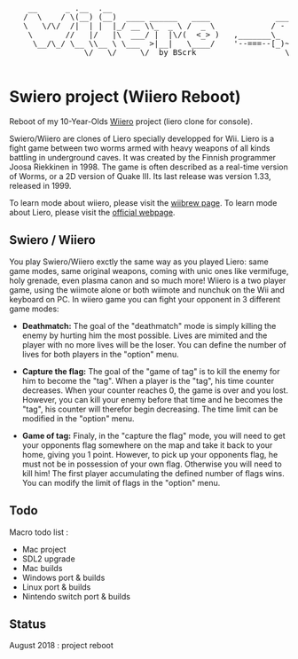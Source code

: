 <pre>
    __      _ .__  .__                           
   /  \    / \(__) (__)  ____ ______   ____              _____
   \   \/\/  /|  | |  |_/ __ \\_  _ \ /  _ \            / -   \
    \       //   |/   |\  ___/ |  |\/(  <_> )   ,_______\_    /
     \__/\_/ \__ \\__ \ \___  >|__|   \____/    '--===--[_)~  \__/\
                \/   \/     \/  by BScrk                   \______/

</pre>

# Swiero project (Wiiero Reboot)
Reboot of my 10-Year-Olds [Wiiero](http://wiiero.free.fr/) project (liero clone for console).

Swiero/Wiiero are clones of Liero specially developped for Wii.
Liero is a fight game between two worms armed with heavy weapons of all kinds battling in underground caves.
It was created by the Finnish programmer Joosa Riekkinen in 1998.
The game is often described as a real-time version of Worms, or a 2D version of Quake III.
Its last release was version 1.33, released in 1999.

To learn mode about wiiero, please visit the [wiibrew page](http://wiibrew.org/wiki/Wiiero).
To learn mode about Liero, please visit the [official webpage](http://www.liero.be/).


## Swiero / Wiiero

You play Swiero/Wiiero exctly the same way as you played Liero: same game modes, same original weapons, coming with unic ones like vermifuge, holy grenade, even plasma canon and so much more! 
Wiiero is a two player game, using the wiimote alone or both wiimote and nunchuk on the Wii and keyboard on PC.
In wiiero game you can fight your opponent in 3 different game modes:

* __Deathmatch:__ The goal of the "deathmatch" mode is simply killing the enemy by hurting him the most possible. Lives are mimited and the player with no more lives will be the loser. You can define the number of lives for both players in the "option" menu.

* __Capture the flag:__ The goal of the "game of tag" is to kill the enemy for him to become the "tag". When a player is the "tag", his time counter decreases. When your counter reaches 0, the game is over and you lost. However, you can kill your enemy before that time and he becomes the "tag", his counter will therefor begin decreasing. The time limit can be modified in the "option" menu.

* __Game of tag:__ Finaly, in the "capture the flag" mode, you will need to get your opponents flag somewhere on the map and take it back to your home, giving you 1 point. However, to pick up your opponents flag, he must not be in possession of your own flag. Otherwise you will need to kill him! The first player accumulating the defined number of flags wins.  You can modify the limit of flags in the "option" menu. 


## Todo
Macro todo list :

* Mac project
* SDL2 upgrade
* Mac builds
* Windows port & builds
* Linux port & builds
* Nintendo switch port & builds

## Status
August 2018 : project reboot